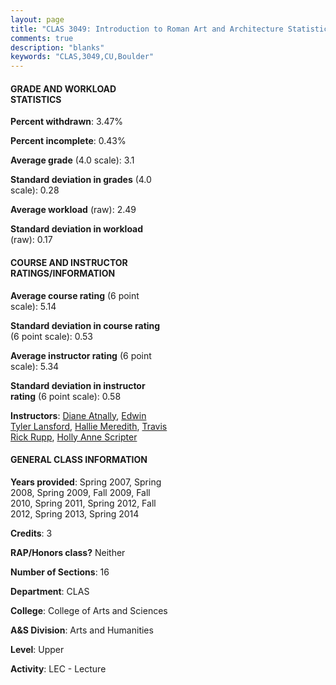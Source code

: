 ```yaml
---
layout: page
title: "CLAS 3049: Introduction to Roman Art and Architecture Statistics"
comments: true
description: "blanks"
keywords: "CLAS,3049,CU,Boulder"
---
```

<head>
<script src="https://ajax.googleapis.com/ajax/libs/jquery/2.1.3/jquery.min.js"></script>
<script src="https://dl.dropboxusercontent.com/s/pc42nxpaw1ea4o9/highcharts.js?dl=0"></script>
<!-- <script src="../assets/js/highcharts.js"></script> -->
<style type="text/css">@font-face {
	font-family: "Bebas Neue";
	src: url(https://www.filehosting.org/file/details/544349/BebasNeue Regular.otf) format("opentype");
	}
	h1.Bebas { 
		font-family: "Bebas Neue", Verdana, Tahoma;
	}
</style>
</head>
<body>
	<div id="container" style="float: right; width: 45%; height: 88%; margin-left: 2.5%; margin-right: 2.5%;"></div>
	<script language="JavaScript">
		$(document).ready(function() {
		var chart = {type: 'column'};
		var title = {text: 'Grade Distribution'};
		var xAxis = {categories: ['A','B','C','D','F'],crosshair: true};
		var yAxis = {min: 0,title: {text: 'Percentage'}};
		var tooltip = {headerFormat: '<center><b><span style="font-size:20px">{point.key}</span></b></center>',
		               pointFormat: '<td style="padding:0"><b>{point.y:.1f}%</b></td>',
		               footerFormat: '</table>',shared: true,useHTML: true};
		var plotOptions = {column: {pointPadding: 0.0,borderWidth: 0}};  
		var credits = {enabled: false};var series= [{name: 'Percent',data: [38.08,42.17,15.51,2.8,1.44,]}];
		var json = {};
		json.chart = chart;
		json.title = title;
		json.tooltip = tooltip;
		json.xAxis = xAxis;
		json.yAxis = yAxis;  
		json.series = series;
		json.plotOptions = plotOptions;  
		json.credits = credits;
		$('#container').highcharts(json);
	});
	</script>
</body>
			   
#### GRADE AND WORKLOAD STATISTICS

**Percent withdrawn**: 3.47%

**Percent incomplete**: 0.43%

**Average grade** (4.0 scale): 3.1

**Standard deviation in grades** (4.0 scale): 0.28

**Average workload** (raw): 2.49

**Standard deviation in workload** (raw): 0.17

#### COURSE AND INSTRUCTOR RATINGS/INFORMATION

**Average course rating** (6 point scale): 5.14

**Standard deviation in course rating** (6 point scale): 0.53

**Average instructor rating** (6 point scale): 5.34

**Standard deviation in instructor rating** (6 point scale): 0.58

**Instructors**: <a href='../../instructors/Diane_Atnally'>Diane Atnally</a>, <a href='../../instructors/Edwin_Tyler_Lansford'>Edwin Tyler Lansford</a>, <a href='../../instructors/Hallie_Meredith'>Hallie Meredith</a>, <a href='../../instructors/Travis_Rick_Rupp'>Travis Rick Rupp</a>, <a href='../../instructors/Holly_Anne_Scripter'>Holly Anne Scripter</a>

#### GENERAL CLASS INFORMATION

**Years provided**: Spring 2007, Spring 2008, Spring 2009, Fall 2009, Fall 2010, Spring 2011, Spring 2012, Fall 2012, Spring 2013, Spring 2014

**Credits**: 3

**RAP/Honors class?** Neither

**Number of Sections**: 16

**Department**: CLAS

**College**: College of Arts and Sciences

**A&S Division**: Arts and Humanities

**Level**: Upper

**Activity**: LEC - Lecture
